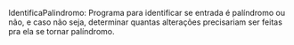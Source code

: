 IdentificaPalindromo: 
Programa para identificar se entrada é palíndromo ou não, e caso não seja, determinar quantas alterações precisariam ser feitas pra ela se tornar  palíndromo.
